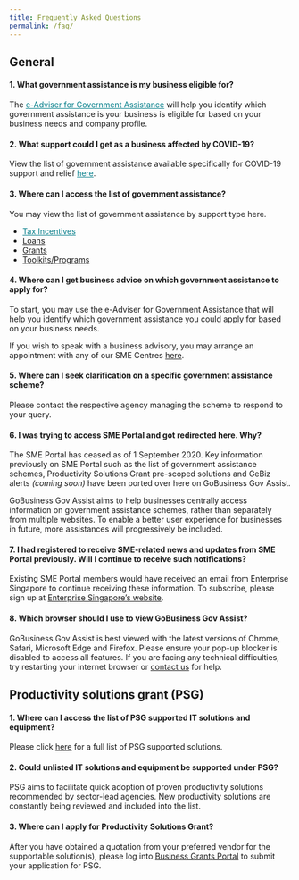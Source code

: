 ```yaml
---
title: Frequently Asked Questions
permalink: /faq/
---
```


## General

#### 1. What government assistance is my business eligible for?
The <a href="https://ea-staging.l1t.molb.gov.sg/#/" style="color:#037e8a">e-Adviser for Government Assistance</a> will help you identify which government assistance is your business is eligible for based on your business needs and company profile.
 
#### 2. What support could I get as a business affected by COVID-19?
View the list of government assistance available specifically for COVID-19 support and relief <a href="https://covid.gobusiness.gov.sg/supportschemes/general" style="color:#037e8a">here</a>.
 
#### 3. Where can I access the list of government assistance?
You may view the list of government assistance by support type here.

 * <a href="../_gov-assist/3a-tax-incentives.md" style="color:#037e8a">Tax Incentives</a>
 * [Loans](../_gov-assist/3b-loans.md)
 * [Grants](../_gov-assist/3c-grants.md)
 * [Toolkits/Programs](../_gov-assist/3d-toolkits-programs.md)
 
#### 4. Where can I get business advice on which government assistance to apply for?
To start, you may use the e-Adviser for Government Assistance that will help you identify which government assistance you could apply for based on your business needs.

If you wish to speak with a business advisory, you may arrange an appointment with any of our SME Centres [here](https://www.enterprisesg.gov.sg/contact/overview).
 
#### 5. Where can I seek clarification on a specific government assistance scheme?
Please contact the respective agency managing the scheme to respond to your query.
 
#### 6.	I was trying to access SME Portal and got redirected here. Why?
The SME Portal has ceased as of 1 September 2020. Key information previously on SME Portal such as the list of government assistance schemes, Productivity Solutions Grant pre-scoped solutions and GeBiz alerts *(coming soon)* have been ported over here on GoBusiness Gov Assist.
 
GoBusiness Gov Assist aims to help businesses centrally access information on government assistance schemes, rather than separately from multiple websites. To enable a better user experience for businesses in future, more assistances will progressively be included.
 
#### 7. I had registered to receive SME-related news and updates from SME Portal previously. Will I continue to receive such notifications?
Existing SME Portal members would have received an email from Enterprise Singapore to continue receiving these information. To subscribe, please sign up at [Enterprise Singapore’s website](https://www.enterprisesg.gov.sg/).
 
#### 8. Which browser should I use to view GoBusiness Gov Assist?
GoBusiness Gov Assist is best viewed with the latest versions of Chrome, Safari, Microsoft Edge and Firefox. Please ensure your pop-up blocker is disabled to access all features. If you are facing any technical difficulties, try restarting your internet browser or [contact us](https://licence1.business.gov.sg/web/frontier/contact-us) for help.
 
 
## Productivity solutions grant (PSG)

#### 1. Where can I access the list of PSG supported IT solutions and equipment?
Please click [here](../_psg/1-psg.md) for a full list of PSG supported solutions.
 
#### 2.	Could unlisted IT solutions and equipment be supported under PSG?
PSG aims to facilitate quick adoption of proven productivity solutions recommended by sector-lead agencies. New productivity solutions are constantly being reviewed and included into the list.
 
#### 3. Where can I apply for Productivity Solutions Grant?
After you have obtained a quotation from your preferred vendor for the supportable solution(s), please log into [Business Grants Portal](https://www.businessgrants.gov.sg/) to submit your application for PSG.


